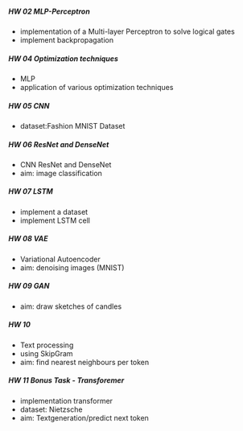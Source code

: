 ##### HW 02 MLP-Perceptron
- implementation of a Multi-layer Perceptron  to solve logical gates
- implement backpropagation
##### HW 04 Optimization techniques
- MLP 
- application of various optimization techniques
##### HW 05 CNN
- dataset:Fashion MNIST Dataset
##### HW 06 ResNet and DenseNet
- CNN ResNet and DenseNet
- aim: image classification 
##### HW 07 LSTM
- implement a dataset 
- implement LSTM cell
##### HW 08 VAE
- Variational Autoencoder
- aim: denoising images (MNIST)
##### HW 09 GAN
- aim: draw sketches of candles
##### HW 10
- Text processing
- using SkipGram
- aim: find nearest neighbours per token
##### HW 11 Bonus Task - Transforemer
- implementation transformer
- dataset: Nietzsche
- aim: Textgeneration/predict next token
